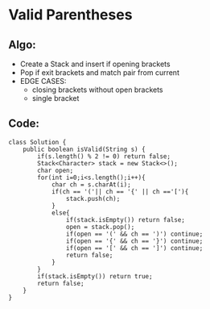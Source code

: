 # Valid Parentheses
## Algo:
* Create a Stack and insert if opening brackets 
* Pop if exit brackets and match pair from current
* EDGE CASES:
	* closing brackets without open brackets
	* single bracket 
## Code:
```
class Solution {
    public boolean isValid(String s) {
        if(s.length() % 2 != 0) return false;
        Stack<Character> stack = new Stack<>();
        char open;
        for(int i=0;i<s.length();i++){
            char ch = s.charAt(i);
            if(ch == '('|| ch == '{' || ch =='['){
                stack.push(ch);
            }
            else{
                if(stack.isEmpty()) return false;
                open = stack.pop();
                if(open == '(' && ch == ')') continue;
                if(open == '{' && ch == '}') continue;
                if(open == '[' && ch == ']') continue;
                return false;
            }
        }
        if(stack.isEmpty()) return true;
        return false;
    }
}
```
